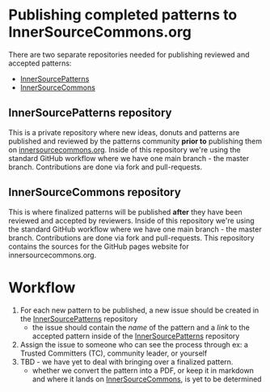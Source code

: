 # Publishing completed patterns to InnerSourceCommons.org

There are two separate repositories needed for publishing reviewed and accepted patterns:

* [InnerSourcePatterns][patternsRepo]
* [InnerSourceCommons][commonsRepo]

## InnerSourcePatterns repository

This is a private repository where new ideas, donuts and patterns are published
and reviewed by the patterns community **prior to** publishing them on
[innersourcecommons.org][commons]. Inside of this repository we're using the 
standard GitHub workflow where we have one main branch - the master branch.
Contributions are done via fork and pull-requests.

## InnerSourceCommons repository

This is where finalized patterns will be published **after** they have
been reviewed and accepted by reviewers. Inside of this repository we're
using the standard GitHub workflow where we have one main branch - the master
branch. Contributions are done via fork and pull-requests. This repository
contains the sources for the GitHub pages website for innersourcecommons.org.


# Workflow

1. For each new pattern to be published, a new issue should be created in the [InnerSourcePatterns][patternsRepo] repository
   - the issue should contain the _name_ of the pattern and a _link_ to the accepted pattern inside of the [InnerSourcePatterns][patternsRepo] repository
2. Assign the issue to someone who can see the process through ex: a Trusted Committers (TC), community leader, or yourself
3. TBD - we have yet to deal with bringing over a finalized pattern.
   - whether we convert the pattern into a PDF, or keep it in markdown and where it lands on [InnerSourceCommons][commonsRepo], is yet to be determined



[commons]: http://innersourcecommons.org
[patternsRepo]: https://github.com/paypal/InnerSourcePatterns
[commonsRepo]: https://github.com/paypal/InnerSourceCommons
